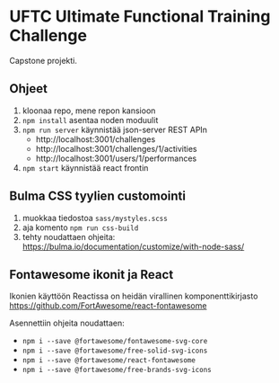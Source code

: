 # UFTC Ultimate Functional Training Challenge

Capstone projekti.

## Ohjeet

1. kloonaa repo, mene repon kansioon
2. `npm install` asentaa noden moduulit
3. `npm run server` käynnistää json-server REST APIn
   - http://localhost:3001/challenges
   - http://localhost:3001/challenges/1/activities
   - http://localhost:3001/users/1/performances
4. `npm start` käynnistää react frontin

## Bulma CSS tyylien customointi

1. muokkaa tiedostoa `sass/mystyles.scss`
2. aja komento `npm run css-build`
3. tehty noudattaen ohjeita: https://bulma.io/documentation/customize/with-node-sass/

## Fontawesome ikonit ja React

Ikonien käyttöön Reactissa on heidän virallinen komponenttikirjasto https://github.com/FortAwesome/react-fontawesome

Asennettiin ohjeita noudattaen:

- `npm i --save @fortawesome/fontawesome-svg-core`
- `npm i --save @fortawesome/free-solid-svg-icons`
- `npm i --save @fortawesome/react-fontawesome`
- `npm i --save @fortawesome/free-brands-svg-icons`
